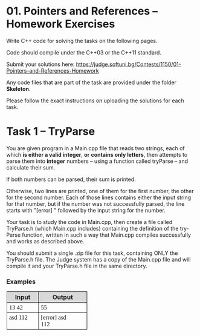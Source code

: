 <html>

<head>
<meta http-equiv=Content-Type content="text/html; charset=windows-1251">
<meta name=Generator content="Microsoft Word 15 (filtered)">

</head>

<body lang=BG link=blue vlink=purple>

<div class=WordSection1>

<h1><span lang=EN-US>01. Pointers and References – Homework Exercises</span></h1>

<p class=MsoNormal><span lang=EN-US>Write C++ code for solving the tasks on the
following pages.</span></p>

<p class=MsoNormal><span lang=EN-US>Code should compile under the C++03 or the
C++11 standard.</span></p>

<p class=MsoNormal><span lang=EN-US>Submit your solutions here: <a
href="https://judge.softuni.bg/Contests/1150/01-Pointers-and-References-Homework">https://judge.softuni.bg/Contests/1150/01-Pointers-and-References-Homework</a></span></p>

<p class=MsoNormal><span lang=EN-US>Any code files that are part of the task
are provided under the folder <b>Skeleton</b>.</span></p>

<p class=MsoNormal><span lang=EN-US>Please follow the exact instructions on
uploading the solutions for each task.</span></p>

<h1><span lang=EN-US>Task 1 – TryParse</span></h1>

<p class=MsoNormal><span lang=EN-US>You are given program in a </span><span
class=CodeChar><span lang=EN-US>Main.cpp</span></span><span lang=EN-US> file
that reads two strings, each of which <b>is either a valid integer</b>, <b>or</b>
<b>contains only letters</b>, then attempts to parse them into <b>integer</b>
numbers – using a function called </span><span class=CodeChar><span lang=EN-US>tryParse</span></span><b><span
lang=EN-US> </span></b><span lang=EN-US>– and calculate their sum.</span></p>

<p class=MsoNormal><span lang=EN-US>If both numbers can be parsed, their sum is
printed.</span></p>

<p class=MsoNormal><span lang=EN-US>Otherwise, two lines are printed, one of
them for the first number, the other for the second number. Each of those lines
contains either the input string for that number, but if the number was not
successfully parsed, the line starts with </span><span class=CodeChar><span
lang=EN-US>&quot;[error] &quot;</span></span><span lang=EN-US> followed by the
input string for the number.</span></p>

<p class=MsoNormal><span lang=EN-US>Your task is to study the code in </span><span
class=CodeChar><span lang=EN-US>Main.cpp</span></span><span lang=EN-US>, then
create a file called </span><span class=CodeChar><span lang=EN-US>TryParse.h</span></span><span
lang=EN-US> (which </span><span class=CodeChar><span lang=EN-US>Main.cpp</span></span><span
lang=EN-US> includes) containing the definition of the </span><span
class=CodeChar><span lang=EN-US>tryParse</span></span><span lang=EN-US>
function, written in such a way that Main.cpp compiles successfully and works
as described above.</span></p>

<p class=MsoNormal><span lang=EN-US>You should submit a single </span><span
class=CodeChar><span lang=EN-US>.zip</span></span><span lang=EN-US> file for
this task, containing ONLY the </span><span class=CodeChar><span lang=EN-US>TryParse.h</span></span><span
lang=EN-US> file. The Judge system has a copy of the </span><span
class=CodeChar><span lang=EN-US>Main.cpp</span></span><span lang=EN-US> file
and will compile it and your </span><span class=CodeChar><span lang=EN-US>TryParse.h</span></span><span
lang=EN-US> file in the same directory.</span></p>

<h3><span lang=EN-US>Examples</span></h3>

<table class=TableGrid1 border=1 cellspacing=0 cellpadding=0 width=213
 style='width:159.55pt;margin-left:.65pt;border-collapse:collapse;border:none'>
 <tr style='height:12.85pt'>
  <td width=80 valign=top style='width:60.3pt;border:solid windowtext 1.0pt;
  background:#D9D9D9;padding:2.85pt 4.25pt 2.85pt 4.25pt;height:12.85pt'>
  <p class=MsoNormal align=center style='margin:0cm;margin-bottom:.0001pt;
  text-align:center;line-height:normal'><b><span lang=EN-US>Input</span></b></p>
  </td>
  <td width=132 valign=top style='width:99.25pt;border:solid windowtext 1.0pt;
  border-left:none;background:#D9D9D9;padding:2.85pt 4.25pt 2.85pt 4.25pt;
  height:12.85pt'>
  <p class=MsoNormal align=center style='margin:0cm;margin-bottom:.0001pt;
  text-align:center;line-height:normal'><b><span lang=EN-US>Output</span></b></p>
  </td>
 </tr>
 <tr style='height:12.85pt'>
  <td width=80 valign=top style='width:60.3pt;border:solid windowtext 1.0pt;
  border-top:none;padding:2.85pt 4.25pt 2.85pt 4.25pt;height:12.85pt'>
  <p class=MsoNormal style='margin:0cm;margin-bottom:.0001pt;line-height:normal'><span
  lang=EN-US style='font-family:Consolas'>13 42</span></p>
  </td>
  <td width=132 valign=top style='width:99.25pt;border-top:none;border-left:
  none;border-bottom:solid windowtext 1.0pt;border-right:solid windowtext 1.0pt;
  padding:2.85pt 4.25pt 2.85pt 4.25pt;height:12.85pt'>
  <p class=MsoNormal style='margin:0cm;margin-bottom:.0001pt;line-height:normal'><span
  lang=EN-US style='font-family:Consolas'>55</span></p>
  </td>
 </tr>
 <tr style='height:12.85pt'>
  <td width=80 valign=top style='width:60.3pt;border:solid windowtext 1.0pt;
  border-top:none;padding:2.85pt 4.25pt 2.85pt 4.25pt;height:12.85pt'>
  <p class=MsoNormal style='margin:0cm;margin-bottom:.0001pt;line-height:normal'><span
  lang=EN-US style='font-family:Consolas'>asd 112</span></p>
  </td>
  <td width=132 valign=top style='width:99.25pt;border-top:none;border-left:
  none;border-bottom:solid windowtext 1.0pt;border-right:solid windowtext 1.0pt;
  padding:2.85pt 4.25pt 2.85pt 4.25pt;height:12.85pt'>
  <p class=MsoNormal style='margin:0cm;margin-bottom:.0001pt;line-height:normal'><span
  lang=EN-US style='font-family:Consolas'>[error] asd</span></p>
  <p class=MsoNormal style='margin:0cm;margin-bottom:.0001pt;line-height:normal'><span
  lang=EN-US style='font-family:Consolas'>112</span></p>
  </td>
 </tr>
</table>

<h1><span lang=EN-US>&nbsp;</span></h1>

</div>

</body>

</html>
